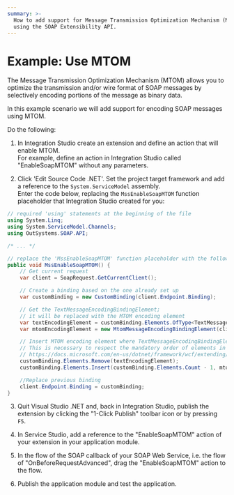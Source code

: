 ```yaml
---
summary: >-
  How to add support for Message Transmission Optimization Mechanism (MTOM)
  using the SOAP Extensibility API.
---
```


# Example: Use MTOM

The Message Transmission Optimization Mechanism \(MTOM\) allows you to optimize the transmission and/or wire format of SOAP messages by selectively encoding portions of the message as binary data.

In this example scenario we will add support for encoding SOAP messages using MTOM.

Do the following:

1. In Integration Studio create an extension and define an action that will enable MTOM.  
For example, define an action in Integration Studio called "EnableSoapMTOM" without any parameters.

2. Click 'Edit Source Code .NET'. Set the project target framework and add a reference to the `System.ServiceModel` assembly.  
Enter the code below, replacing the `MssEnableSoapMTOM` function placeholder that Integration Studio created for you:

```csharp
// required 'using' statements at the beginning of the file
using System.Linq;
using System.ServiceModel.Channels;
using OutSystems.SOAP.API;

/* ... */

// replace the 'MssEnableSoapMTOM' function placeholder with the following code
public void MssEnableSoapMTOM() {
    // Get current request
    var client = SoapRequest.GetCurrentClient();

    // Create a binding based on the one already set up
    var customBinding = new CustomBinding(client.Endpoint.Binding);

    // Get the TextMessageEncodingBindingElement;
    // it will be replaced with the MTOM encoding element
    var textEncodingElement = customBinding.Elements.OfType<TextMessageEncodingBindingElement>().Single();
    var mtomEncodingElement = new MtomMessageEncodingBindingElement(client.Endpoint.Binding.MessageVersion, textEncodingElement.WriteEncoding);

    // Insert MTOM encoding element where TextMessageEncodingBindingElement was
    // This is necessary to respect the mandatory order of elements in a custom binding: 
    // https://docs.microsoft.com/en-us/dotnet/framework/wcf/extending/custom-bindings
    customBinding.Elements.Remove(textEncodingElement);
    customBinding.Elements.Insert(customBinding.Elements.Count - 1, mtomEncodingElement);

    //Replace previous binding
    client.Endpoint.Binding = customBinding;
}
```

3. Quit Visual Studio .NET and, back in Integration Studio, publish the extension by clicking the "1-Click Publish" toolbar icon or by pressing `F5`.

4. In Service Studio, add a reference to the "EnableSoapMTOM" action of your extension in your application module.

5. In the flow of the SOAP callback of your SOAP Web Service, i.e. the flow of "OnBeforeRequestAdvanced", drag the "EnableSoapMTOM" action to the flow.

6. Publish the application module and test the application.

